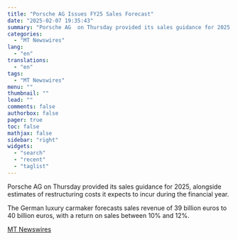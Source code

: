 ```yaml
---
title: "Porsche AG Issues FY25 Sales Forecast"
date: "2025-02-07 19:35:43"
summary: "Porsche AG  on Thursday provided its sales guidance for 2025, alongside estimates of restructuring costs it expects to incur during the financial year. The German luxury carmaker forecasts sales revenue of 39 billion euros to 40 billion euros, with a return on sales between 10% and 12%."
categories:
  - "MT Newswires"
lang:
  - "en"
translations:
  - "en"
tags:
  - "MT Newswires"
menu: ""
thumbnail: ""
lead: ""
comments: false
authorbox: false
pager: true
toc: false
mathjax: false
sidebar: "right"
widgets:
  - "search"
  - "recent"
  - "taglist"
---
```


Porsche AG on Thursday provided its sales guidance for 2025, alongside estimates of restructuring costs it expects to incur during the financial year.

The German luxury carmaker forecasts sales revenue of 39 billion euros to 40 billion euros, with a return on sales between 10% and 12%.

[MT Newswires](https://www.tradingview.com/news/mtnewswires.com:20250207:G2465122:0/)
